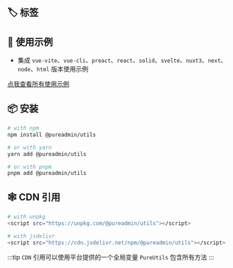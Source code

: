 <script setup>
import describe from './describe.vue'
import tags from './tags.vue'
</script>

<ClientOnly>
  <describe /> 
  <wordcloud/>
</ClientOnly>

## 🏷️ 标签

<ClientOnly>
  <tags :className="'type-it1'" :values="['支持Vue3']" />
  <tags :className="'type-it2'" :tagNameList="['浏览器']" :values="['支持任意运行在浏览器的JS语言']" :speed="100" />
  <tags :className="'type-it3'" :tagNameList="['Node']" :values="['支持NodeJs']" />
</ClientOnly>

## 🦄 使用示例

- 集成 `vue-vite`、`vue-cli`、`preact`、`react`、`solid`、`svelte`、`nuxt3`、`next`、`node`、`html` 版本使用示例

[点我查看所有使用示例](https://github.com/xiaoxian521/pure-admin-utils-docs/tree/master/playgrounds)

## 📦 安装

```bash
# with npm
npm install @pureadmin/utils

# or with yarn
yarn add @pureadmin/utils

# or with pnpm
pnpm add @pureadmin/utils
```

## 🕸️ CDN 引用

```bash
# with unpkg
<script src="https://unpkg.com/@pureadmin/utils"></script>

# with jsdelivr
<script src="https://cdn.jsdelivr.net/npm/@pureadmin/utils"></script>
```

:::tip
`CDN` 引用可以使用平台提供的一个全局变量 `PureUtils` 包含所有方法
:::
